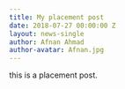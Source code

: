 ```yaml
---
title: My placement post
date: 2018-07-27 00:00:00 Z
layout: news-single
author: Afnan Ahmad
author-avatar: Afnan.jpg
---
```


this is a placement post.